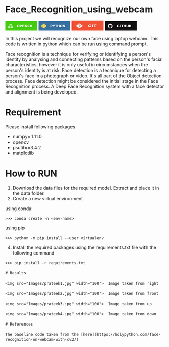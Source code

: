 # Face_Recognition_using_webcam

<img src="Images/opencv.svg" width="100"> <img src="Images/python_logo.svg" width="100"> <img src="Images/git_logo.svg" width="100" height="30"> <img src="Images/github_logo.svg" width="100">

In this project we will recognize our own face using laptop webcam. This code is written in python which can be run using command prompt.

Face recognition is a technique for verifying or identifying a person's identity by analysing and connecting patterns based on the person's facial characteristics, however it is only useful in circumstances when the person's identity is at risk. Face detection is a technique for detecting a person's face in a photograph or video. It's all part of the Object detection process. Face detection might be considered the initial stage in the Face Recognition process. A Deep Face Recognition system with a face detector and alignment is being developed.

# Requirement
Please install following packages 
- numpy= 1.11.0
- opencv 
- psutil==3.4.2
- matplotlib

# How to RUN
1. Download the data files for the required model. Extract and place it in the data folder.
2. Create a new virtual environment

using conda:
```
>>> conda create -n <env-name>
```
using pip
```
>>> python -m pip install --user virtualenv
```
4. Install the required packages using the requirements.txt file with the following command
```
>>> pip install -r requirements.txt

# Results

<img src="Images/prateek1.jpg" width="100">  Image taken from right

<img src="Images/prateek2.jpg" width="100">  Image taken from front

<img src="Images/prateek3.jpg" width="100">  Image taken from up

<img src="Images/prateek4.jpg" width="100">  Image taken from down

# References

The baseline code taken from the [here](https://holypython.com/face-recognition-on-webcam-with-cv2/)

